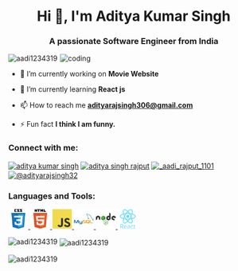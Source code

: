 <h1 align="center">Hi 👋, I'm Aditya Kumar Singh</h1>
<h3 align="center">A passionate Software Engineer from India</h3>
<img align="right" alt="coding" width="400" src="https://www.google.com/url?sa=i&url=https%3A%2F%2Ficonscout.com%2Flottie-animations%2Ffreelancer-doing-web-coding&psig=AOvVaw1hXXLTD9N4KgDGgnrbBgJE&ust=1747566783939000&source=images&cd=vfe&opi=89978449&ved=0CBMQjRxqFwoTCLjS_-avqo0DFQAAAAAdAAAAABAE">

<p align="left"> <img src="https://komarev.com/ghpvc/?username=aadi1234319&label=Profile%20views&color=0e75b6&style=flat" alt="aadi1234319" /> </p>

- 🔭 I’m currently working on **Movie Website**

- 🌱 I’m currently learning **React js**

- 📫 How to reach me **adityarajsingh306@gmail.com**

- ⚡ Fun fact **I think I am funny.**

<h3 align="left">Connect with me:</h3>
<p align="left">
<a href="https://linkedin.com/in/aditya kumar singh" target="blank"><img align="center" src="https://raw.githubusercontent.com/rahuldkjain/github-profile-readme-generator/master/src/images/icons/Social/linked-in-alt.svg" alt="aditya kumar singh" height="30" width="40" /></a>
<a href="https://fb.com/aditya singh rajput" target="blank"><img align="center" src="https://raw.githubusercontent.com/rahuldkjain/github-profile-readme-generator/master/src/images/icons/Social/facebook.svg" alt="aditya singh rajput" height="30" width="40" /></a>
<a href="https://instagram.com/_aadi_rajput_1101" target="blank"><img align="center" src="https://raw.githubusercontent.com/rahuldkjain/github-profile-readme-generator/master/src/images/icons/Social/instagram.svg" alt="_aadi_rajput_1101" height="30" width="40" /></a>
<a href="https://www.hackerrank.com/@adityarajsingh32" target="blank"><img align="center" src="https://raw.githubusercontent.com/rahuldkjain/github-profile-readme-generator/master/src/images/icons/Social/hackerrank.svg" alt="@adityarajsingh32" height="30" width="40" /></a>
</p>

<h3 align="left">Languages and Tools:</h3>
<p align="left"> <a href="https://www.w3schools.com/css/" target="_blank" rel="noreferrer"> <img src="https://raw.githubusercontent.com/devicons/devicon/master/icons/css3/css3-original-wordmark.svg" alt="css3" width="40" height="40"/> </a> <a href="https://www.w3.org/html/" target="_blank" rel="noreferrer"> <img src="https://raw.githubusercontent.com/devicons/devicon/master/icons/html5/html5-original-wordmark.svg" alt="html5" width="40" height="40"/> </a> <a href="https://developer.mozilla.org/en-US/docs/Web/JavaScript" target="_blank" rel="noreferrer"> <img src="https://raw.githubusercontent.com/devicons/devicon/master/icons/javascript/javascript-original.svg" alt="javascript" width="40" height="40"/> </a> <a href="https://www.mysql.com/" target="_blank" rel="noreferrer"> <img src="https://raw.githubusercontent.com/devicons/devicon/master/icons/mysql/mysql-original-wordmark.svg" alt="mysql" width="40" height="40"/> </a> <a href="https://nodejs.org" target="_blank" rel="noreferrer"> <img src="https://raw.githubusercontent.com/devicons/devicon/master/icons/nodejs/nodejs-original-wordmark.svg" alt="nodejs" width="40" height="40"/> </a> <a href="https://reactjs.org/" target="_blank" rel="noreferrer"> <img src="https://raw.githubusercontent.com/devicons/devicon/master/icons/react/react-original-wordmark.svg" alt="react" width="40" height="40"/> </a> </p>

<p><img align="left" src="https://github-readme-stats.vercel.app/api/top-langs?username=aadi1234319&show_icons=true&locale=en&layout=compact" alt="aadi1234319" /></p>

<p>&nbsp;<img align="center" src="https://github-readme-stats.vercel.app/api?username=aadi1234319&show_icons=true&locale=en" alt="aadi1234319" /></p>

<p><img align="center" src="https://github-readme-streak-stats.herokuapp.com/?user=aadi1234319&" alt="aadi1234319" /></p>

